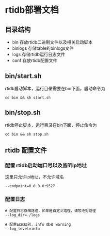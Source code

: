 # rtidb部署文档

## 目录结构

* bin 存放rtidb二进制文件以及相关启动脚本
* binlogs 存储table的binlogs文件
* logs 存储rtidb运行日志文件
* conf 存放rtidb配置文件

## bin/start.sh

rtidb启动脚本，运行目录需要在bin下面，启动命令为
```
cd bin && sh start.sh
```

## bin/stop.sh

rtidb停止脚本，运行目录在bin下面，停止命令为
```
cd bin && sh stop.sh
```

## rtidb 配置文件

### 配置 rtidb启动端口号以及监听ip地址

这里只允许ip地址，不允许域名

```
--endpoint=0.0.0.0:9527
```

### 配置日志

```
# 配置日志存储路径，如果是自定义路径，请写绝对路径
--log_dir=./logs

# 配置日志级别, info 或者 warning
--log_level=info
```

